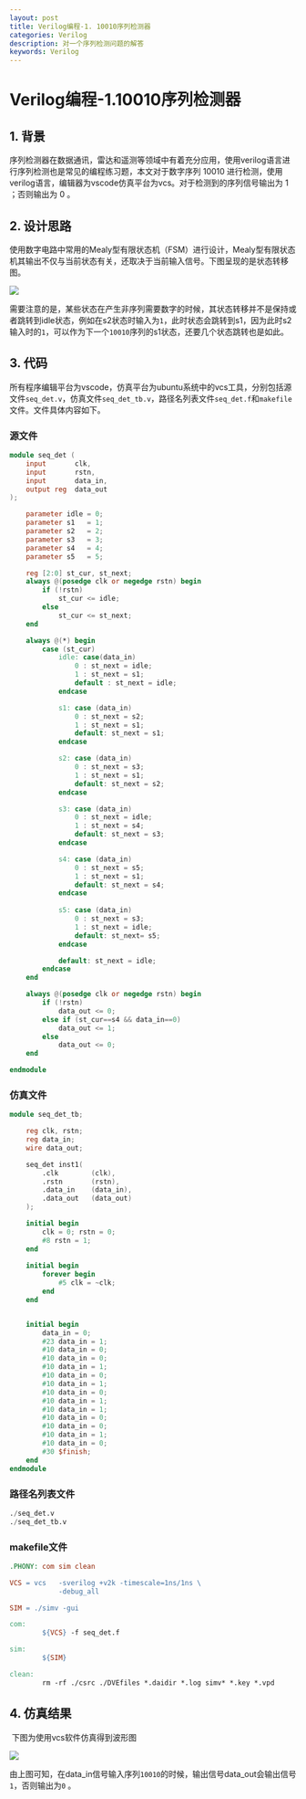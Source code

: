 ```yaml
---
layout: post
title: Verilog编程-1. 10010序列检测器
categories: Verilog
description: 对一个序列检测问题的解答
keywords: Verilog
---
```


# Verilog编程-1.10010序列检测器

## 1. 背景

​		序列检测器在数据通讯，雷达和遥测等领域中有着充分应用，使用verilog语言进行序列检测也是常见的编程练习题，本文对于数字序列 10010 进行检测，使用verilog语言，编辑器为vscode仿真平台为vcs。对于检测到的序列信号输出为 1 ；否则输出为 0 。



## 2. 设计思路

​		使用数字电路中常用的Mealy型有限状态机（FSM）进行设计，Mealy型有限状态机其输出不仅与当前状态有关，还取决于当前输入信号。下图呈现的是状态转移图。

![](/images/blog/picture1.jpg)

需要注意的是，某些状态在产生非序列需要数字的时候，其状态转移并不是保持或者跳转到idle状态，例如在s2状态时输入为`1`，此时状态会跳转到s1，因为此时s2输入时的`1`，可以作为下一个`10010`序列的s1状态，还要几个状态跳转也是如此。



## 3. 代码

​		所有程序编辑平台为vscode，仿真平台为ubuntu系统中的vcs工具，分别包括源文件`seq_det.v`，仿真文件`seq_det_tb.v`，路径名列表文件`seq_det.f`和`makefile`文件。文件具体内容如下。

### 源文件

```verilog
module seq_det (
    input       clk,
    input       rstn,
    input       data_in,
    output reg  data_out
);

    parameter idle = 0;
    parameter s1   = 1;
    parameter s2   = 2;
    parameter s3   = 3;
    parameter s4   = 4;
    parameter s5   = 5;

    reg [2:0] st_cur, st_next;
    always @(posedge clk or negedge rstn) begin
        if (!rstn)
            st_cur <= idle;
        else
            st_cur <= st_next;
    end

    always @(*) begin
        case (st_cur)
            idle: case(data_in)
                0 : st_next = idle;
                1 : st_next = s1;
                default : st_next = idle;
            endcase

            s1: case (data_in)
                0 : st_next = s2;
                1 : st_next = s1; 
                default: st_next = s1;
            endcase

            s2: case (data_in)
                0 : st_next = s3;
                1 : st_next = s1; 
                default: st_next = s2;
            endcase

            s3: case (data_in)
                0 : st_next = idle;
                1 : st_next = s4; 
                default: st_next = s3;
            endcase

            s4: case (data_in)
                0 : st_next = s5;
                1 : st_next = s1; 
                default: st_next = s4;
            endcase
            
            s5: case (data_in)
                0 : st_next = s3;
                1 : st_next = idle; 
                default: st_next= s5;
            endcase

            default: st_next = idle;
        endcase
    end

    always @(posedge clk or negedge rstn) begin
        if (!rstn) 
            data_out <= 0;
        else if (st_cur==s4 && data_in==0)
            data_out <= 1;
        else
            data_out <= 0;
    end

endmodule
```



### 仿真文件

```verilog
module seq_det_tb;

    reg clk, rstn;
    reg data_in;
    wire data_out;

    seq_det inst1(
        .clk        (clk),
        .rstn       (rstn),
        .data_in    (data_in),
        .data_out   (data_out)
    );

    initial begin
        clk = 0; rstn = 0;
        #8 rstn = 1;
    end
    
    initial begin
        forever begin
            #5 clk = ~clk;
        end
    end


    initial begin
        data_in = 0;
        #23 data_in = 1;
        #10 data_in = 0;
        #10 data_in = 0;
        #10 data_in = 1;
        #10 data_in = 0;
        #10 data_in = 1;
        #10 data_in = 0;
        #10 data_in = 1;
        #10 data_in = 1;
        #10 data_in = 0;
        #10 data_in = 0;
        #10 data_in = 1;
        #10 data_in = 0;
        #30 $finish;
    end
endmodule
```



### 路径名列表文件

```verilog
./seq_det.v
./seq_det_tb.v
```



### makefile文件

```makefile
.PHONY: com sim clean

VCS = vcs 	-sverilog +v2k -timescale=1ns/1ns \
			-debug_all

SIM = ./simv -gui

com:
		${VCS} -f seq_det.f

sim:
		${SIM}

clean:
		rm -rf ./csrc ./DVEfiles *.daidir *.log simv* *.key *.vpd
```





## 4. 仿真结果

​		下图为使用vcs软件仿真得到波形图

![](/images/blog/picture2.png)

由上图可知，在data_in信号输入序列`10010`的时候，输出信号data_out会输出信号`1`，否则输出为`0` 。





